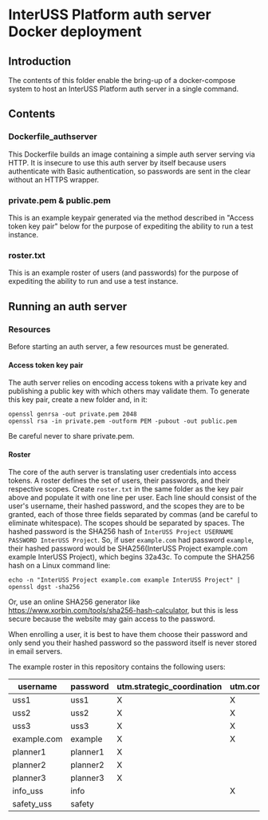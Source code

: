 # InterUSS Platform auth server Docker deployment

## Introduction

The contents of this folder enable the bring-up of a docker-compose system to
host an InterUSS Platform auth server in a single command.

## Contents

### Dockerfile_authserver

This Dockerfile builds an image containing a simple auth server serving via
HTTP. It is insecure to use this auth server by itself because users
authenticate with Basic authentication, so passwords are sent in the clear
without an HTTPS wrapper.

### private.pem & public.pem

This is an example keypair generated via the method described in "Access token key pair" below for the purpose of expediting the ability to run a test instance.

### roster.txt

This is an example roster of users (and passwords) for the purpose of expediting the ability to run and use a test instance.

## Running an auth server

### Resources

Before starting an auth server, a few resources must be generated.

#### Access token key pair

The auth server relies on encoding access tokens with a private key and publishing a public key with
which others may validate them.  To generate this key pair, create a new folder and, in it:

```shell
openssl genrsa -out private.pem 2048
openssl rsa -in private.pem -outform PEM -pubout -out public.pem
```

Be careful never to share private.pem.

#### Roster

The core of the auth server is translating user credentials into access tokens.  A roster defines
the set of users, their passwords, and their respective scopes.  Create `roster.txt` in the same
folder as the key pair above and populate it with one line per user.  Each line should consist of
the user's username, their hashed password, and the scopes they are to be granted, each of those
three fields separated by commas (and be careful to eliminate whitespace).  The scopes should be
separated by spaces.  The hashed password is the SHA256 hash of
`InterUSS Project USERNAME PASSWORD InterUSS Project`.  So, if user `example.com` had password `example`, their hashed
password would be SHA256(InterUSS Project example.com example InterUSS Project), which begins 32a43c.  To compute the
SHA256 hash on a Linux command line:

```shell
echo -n "InterUSS Project example.com example InterUSS Project" | openssl dgst -sha256
```

Or, use an online SHA256 generator like https://www.xorbin.com/tools/sha256-hash-calculator, but
this is less secure because the website may gain access to the password.

When enrolling a user, it is best to have them choose their password and only send you their hashed
password so the password itself is never stored in email servers.

The example roster in this repository contains the following users:

| username    | password | utm.strategic_coordination | utm.constraint_consumption | utm.constraint_management |
|-------------|----------|----------------------------|----------------------------|---------------------------|
| uss1        | uss1     | X                          | X                          | X                         |
| uss2        | uss2     | X                          | X                          | X                         |
| uss3        | uss3     | X                          | X                          | X                         |
| example.com | example  | X                          | X                          | X                         |
| planner1    | planner1 | X                          |                            |                           |
| planner2    | planner2 | X                          |                            |                           |
| planner3    | planner3 | X                          |                            |                           |
| info_uss    | info     |                            | X                          |                           |
| safety_uss  | safety   |                            |                            | X                         |

